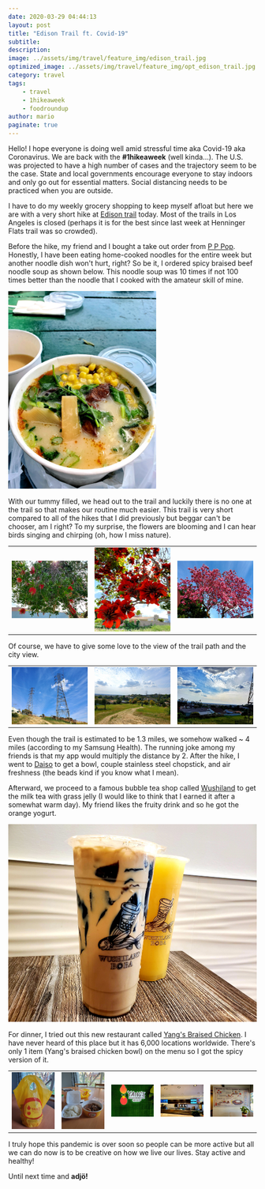 ```yaml
---
date: 2020-03-29 04:44:13
layout: post
title: "Edison Trail ft. Covid-19"
subtitle:
description:
image: ../assets/img/travel/feature_img/edison_trail.jpg
optimized_image: ../assets/img/travel/feature_img/opt_edison_trail.jpg
category: travel
tags:
    - travel
    - 1hikeaweek
    - foodroundup
author: mario
paginate: true
---
```


Hello! I hope everyone is doing well amid stressful time aka Covid-19 aka Coronavirus. We are back with the **#1hikeaweek** (well kinda...). The U.S. was projected to have a high number of cases and the trajectory seem to be the case. State and local governments encourage everyone to stay indoors and only go out for essential matters. Social distancing needs to be practiced when you are outside. 

I have to do my weekly grocery shopping to keep myself afloat but here we are with a very short hike at [Edison trail](https://www.alltrails.com/trail/us/california/edison-trail--4) today. Most of the trails in Los Angeles is closed (perhaps it is for the best since last week at Henninger Flats trail was so crowded). 

Before the hike, my friend and I bought a take out order from [P P Pop](https://qmenu.us/#/p-p-pop-monterey-park). Honestly, I have been eating home-cooked noodles for the entire week but another noodle dish won't hurt, right? So be it, I ordered spicy braised beef noodle soup as shown below. This noodle soup was 10 times if not 100 times better than the noodle that I cooked with the amateur skill of mine.

<img src="../assets/img/travel/edison_trail/braised_beef_noodle.jpg" style="height: 400px;" alt="braised beef noodle soup"/>

With our tummy filled, we head out to the trail and luckily there is no one at the trail so that makes our routine much easier. This trail is very short compared to all of the hikes that I did previously but beggar can't be chooser, am I right? To my surprise, the flowers are blooming and I can hear birds singing and chirping (oh, how I miss nature).

<table><tr>
    <td> <img src="../assets/img/travel/edison_trail/edison_2.jpg" alt="flower 1" style="width: 250px"/> </td>
    <td> <img src="../assets/img/travel/edison_trail/edison_4.jpg" alt="flower 2" style="width: 250px; height: 170px;"/> </td>
    <td> <img src="../assets/img/travel/edison_trail/edison_5.jpg" alt="flower 3" style="width: 250px;"/> </td>
</tr></table>

Of course, we have to give some love to the view of the trail path and the city view.

<table><tr>
    <td> <img src="../assets/img/travel/edison_trail/edison_1.jpg" alt="trail 1" style="width: 250px"/> </td>
    <td> <img src="../assets/img/travel/edison_trail/edison_3.jpg" alt="trail 2" style="width: 250px;"/> </td>
    <td> <img src="../assets/img/travel/edison_trail/edison_6.jpg" alt="city" style="width: 250px;"/> </td>
</tr></table>

Even though the trail is estimated to be 1.3 miles, we somehow walked ~ 4 miles (according to my Samsung Health). The running joke among my friends is that my app would multiply the distance by 2. After the hike, I went to [Daiso](https://www.daisojapan.com/) to get a bowl, couple stainless steel chopstick, and air freshness (the beads kind if you know what I mean). 

Afterward, we proceed to a famous bubble tea shop called [Wushiland](https://www.yelp.com/biz/wushiland-boba-san-gabriel) to get the milk tea with grass jelly (I would like to think that I earned it after a somewhat warm day). My friend likes the fruity drink and so he got the orange yogurt.

<img src="../assets/img/travel/edison_trail/wushiland.jpg" style="height: 400px;" alt="braised beef noodle soup"/>


For dinner, I tried out this new restaurant called [Yang's Braised Chicken](https://ymyusa.com/). I have never heard of this place but it has 6,000 locations worldwide. There's only 1 item (Yang's braised chicken bowl) on the menu so I got the spicy version of it.

<table><tr>
    <td> <img src="../assets/img/travel/edison_trail/yangs_1.jpg" alt="yangs 1" style="width: 250px"/> </td>
    <td> <img src="../assets/img/travel/edison_trail/yangs_2.jpg" alt="yangs 2" style="width: 250px;"/> </td>
    <td> <img src="../assets/img/travel/edison_trail/yangs_3.jpg" alt="yangs 3" style="width: 250px;"/> </td>
    <td> <img src="../assets/img/travel/edison_trail/yangs_4.jpg" alt="yangs 4" style="width: 250px;"/> </td>
    <td> <img src="../assets/img/travel/edison_trail/yangs_5.jpg" alt="yangs 5" style="width: 250px;"/> </td>
</tr></table>

I truly hope this pandemic is over soon so people can be more active but all we can do now is to be creative on how we live our lives. Stay active and healthy! 

Until next time and **adjö!**